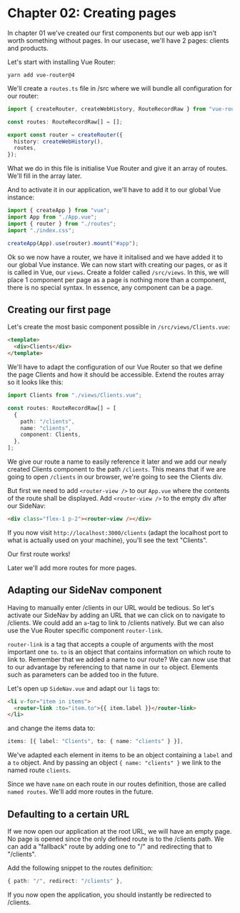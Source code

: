# Chapter 02: Creating pages

In chapter 01 we've created our first components but our web app isn't worth something without pages.
In our usecase, we'll have 2 pages: clients and products.

Let's start with installing Vue Router:

```
yarn add vue-router@4
```

We'll create a `routes.ts` file in /src where we will bundle all configuration for our router:

```ts
import { createRouter, createWebHistory, RouteRecordRaw } from "vue-router";

const routes: RouteRecordRaw[] = [];

export const router = createRouter({
  history: createWebHistory(),
  routes,
});
```

What we do in this file is initialise Vue Router and give it an array of routes.
We'll fill in the array later.

And to activate it in our application, we'll have to add it to our global Vue instance:

```ts
import { createApp } from "vue";
import App from "./App.vue";
import { router } from "./routes";
import "./index.css";

createApp(App).use(router).mount("#app");
```

Ok so we now have a router, we have it initalised and we have added it to our global Vue instance.
We can now start with creating our pages, or as it is called in Vue, our `views`.
Create a folder called `/src/views`.
In this, we will place 1 component per page as a page is nothing more than a component, there is no special syntax.
In essence, any component can be a page.

## Creating our first page

Let's create the most basic component possible in `/src/views/Clients.vue`:

```html
<template>
  <div>Clients</div>
</template>
```

We'll have to adapt the configuration of our Vue Router so that we define the page Clients and how it should be accessible.
Extend the routes array so it looks like this:

```ts
import Clients from "./views/Clients.vue";

const routes: RouteRecordRaw[] = [
  {
    path: "/clients",
    name: "clients",
    component: Clients,
  },
];
```

We give our route a name to easily reference it later and we add our newly created Clients component to the path `/clients`.
This means that if we are going to open `/clients` in our browser, we're going to see the Clients div.

But first we need to add `<router-view />` to our `App.vue` where the contents of the route shall be displayed.
Add `<router-view />` to the empty div after our SideNav:

```html
<div class="flex-1 p-2"><router-view /></div>
```

If you now visit `http://localhost:3000/clients` (adapt the localhost port to what is actually used on your machine), you'll see the text "Clients".

Our first route works!

Later we'll add more routes for more pages.

## Adapting our SideNav component

Having to manually enter /clients in our URL would be tedious.
So let's activate our SideNav by adding an URL that we can click on to navigate to /clients.
We could add an `a`-tag to link to /clients natively.
But we can also use the Vue Router specific component `router-link`.

`router-link` is a tag that accepts a couple of arguments with the most important one `to`.
`to` is an object that contains information on which route to link to.
Remember that we added a name to our route?
We can now use that to our advantage by referencing to that name in our `to` object.
Elements such as parameters can be added too in the future.

Let's open up `SideNav.vue` and adapt our `li` tags to:

```html
<li v-for="item in items">
  <router-link :to="item.to">{{ item.label }}</router-link>
</li>
```

and change the items data to:

```ts
items: [{ label: "Clients", to: { name: "clients" } }],
```

We've adapted each element in items to be an object containing a `label` and a `to` object.
And by passing an object `{ name: "clients" }` we link to the named route `clients`.

Since we have `name` on each route in our routes definition, those are called `named routes`.
We'll add more routes in the future.

## Defaulting to a certain URL

If we now open our application at the root URL, we will have an empty page.
No page is opened since the only defined route is to the /clients path.
We can add a "fallback" route by adding one to "/" and redirecting that to "/clients".

Add the following snippet to the routes definition:

```ts
{ path: "/", redirect: "/clients" },
```

If you now open the application, you should instantly be redirected to /clients.
